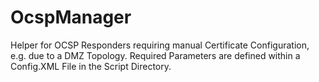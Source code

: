 # OcspManager
Helper for OCSP Responders requiring manual Certificate Configuration, e.g. due to a DMZ Topology. Required Parameters are defined within a Config.XML File in the Script Directory.